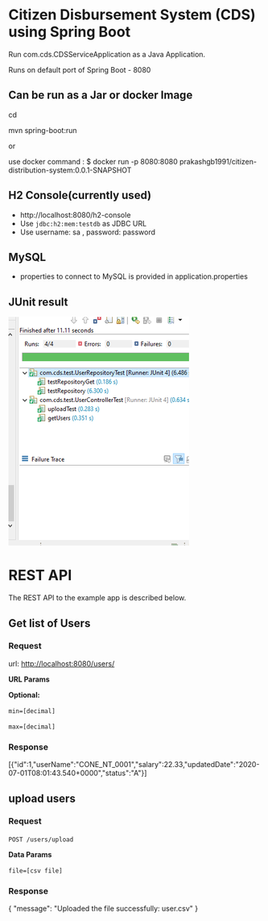 # Citizen Disbursement System (CDS)  using Spring Boot 

Run com.cds.CDSServiceApplication as a Java Application.

Runs on default port of Spring Boot - 8080 

## Can be run as a Jar or docker Image

cd <project folder>

mvn spring-boot:run

or

use docker command : $ docker run -p 8080:8080 prakashgb1991/citizen-distribution-system:0.0.1-SNAPSHOT


## H2 Console(currently used)

- http://localhost:8080/h2-console
- Use `jdbc:h2:mem:testdb` as JDBC URL 
- Use username: sa , password: password

## MySQL

- properties to connect to MySQL is provided in application.properties

## JUnit result

![alt text](https://github.com/prakashgb1991/CDS/blob/master/2020-07-01_14h57_54.png)

# REST API

The REST API to the example app is described below.

## Get list of Users

### Request

url: [http://localhost:8080/users/](http://localhost:8080/users/)

**URL Params**

**Optional:**

`min=[decimal]`

`max=[decimal]`

### Response

[{"id":1,"userName":"CONE_NT_0001","salary":22.33,"updatedDate":"2020-07-01T08:01:43.540+0000","status":"A"}]

## upload users

### Request

`POST /users/upload`

**Data Params**

`file=[csv file]`

### Response

{
    "message": "Uploaded the file successfully: user.csv"
}